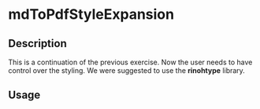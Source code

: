 # mdToPdfStyleExpansion
## Description
This is a continuation of the previous exercise. Now the user needs to have control over the styling.
We were suggested to use the **rinohtype** library.

## Usage
